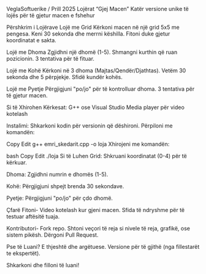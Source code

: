 VeglaSoftuerike / Prill 2025
Lojërat “Gjej Macen”
Katër versione unike të lojës për të gjetur macen e fshehur

Përshkrim i Lojërave
Lojë me Grid
Kërkoni macen në një grid 5x5 me pengesa. Keni 30 sekonda dhe merrni këshilla. Fitoni duke gjetur koordinatat e sakta.

Lojë me Dhoma
Zgjidhni një dhomë (1-5). Shmangni kurthin që ruan pozicionin. 3 tentativa për të fituar.

Lojë me Kohë
Kërkoni në 3 dhoma (Majtas/Qendër/Djathtas). Vetëm 30 sekonda dhe 5 përpjekje. Sfidë kundër kohës.

Lojë me Pyetje
Përgjigjuni "po/jo" për të kontrolluar dhoma. 3 tentativa për të gjetur macen.

Si të Xhirohen
Kërkesat:
G++ ose Visual Studio
Media player për video kotelash

Instalimi:
Shkarkoni kodin për versionin që dëshironi. Përpiloni me komandën:

Copy
Edit
g++ emri_skedarit.cpp -o loja
Xhirojeni me komandën:

bash
Copy
Edit
./loja
Si të Luhen
Grid:
Shkruani koordinatat (0-4) për të kërkuar.

Dhoma:
Zgjidhni numrin e dhomës (1-5).

Kohë:
Përgjigjuni shpejt brenda 30 sekondave.

Pyetje:
Përgjigjuni "po/jo" për çdo dhomë.

Çfarë Fitoni-
Video kotelash kur gjeni macen.
Sfida të ndryshme për të testuar aftësitë tuaja.

Kontributori-
Fork repo.
Shtoni veçori të reja si nivele të reja, grafikë, ose sistem pikësh.
Dërgoni Pull Request.

Pse të Luani?
E thjeshtë dhe argëtuese.
Versione për të gjithë (nga fillestarët te ekspertët).

Shkarkoni dhe filloni të luani!










